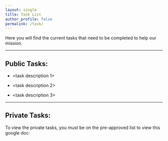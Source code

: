 ```yaml
---
layout: single
title: Task List
author_profile: false
permalink: /task/
---
```

Here you will find the current tasks that need to be completed to help our mission.

* * *

## Public Tasks:

* <task description 1>

* <task description 2>

* <task description 3>

* * *

## Private Tasks:
To view the private tasks, you must be on the pre-approved list to view this google doc: <link to google doc with private tasks>

